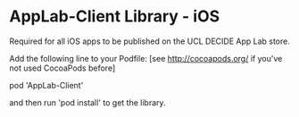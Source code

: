 AppLab-Client Library - iOS
===========================

Required for all iOS apps to be published on the UCL DECIDE App Lab store.

Add the following line to your Podfile: [see http://cocoapods.org/ if you've not used CocoaPods before]

pod 'AppLab-Client'

and then run 'pod install' to get the library.

